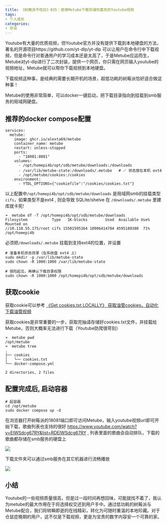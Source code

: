 ```yaml
---
title: 《树莓派不吃灰》035：使用Metube下载存储你喜欢的Youtube视频
tags:
- 个人成长
categories:
- 杂谈
---
```


Youtube有大量的优质视频，但Youtube官方并没有提供下载到本地硬盘的方法，著名的开源项目https://github.com/yt-dlp/yt-dlp 可以让用户在命令行中下载视频，但是命令行对普通用户的学习成本还是太高了，于是Metube应运而生，Metube对yt-dlp进行了二次封装，提供一个网页，你只需在网页输入youtube的视频地址，Metube就可以帮你下载视频到本地硬盘。

下载视频这种事，是经典的需要长期开机的场景，超低功耗的树莓派恰好适合做这种事！

Metube的使用非常简单，可以docker一键启动，把下载目录指向到挂载到smb服务的局域网硬盘。

## 推荐的docker compose配置

```
services:
  metube:
    image: ghcr.io/alexta69/metube
    container_name: metube
    restart: unless-stopped
    ports:
      - "18081:8081"
    volumes:
      - /opt/homepi4b/opt/sdb/metube/downloads:/downloads
      - /var/lib/metube-state:/downloads/.metube   # ✅ 状态放在本机 ext4
      - /opt/metube/cookies:/cookies
    environment:
      - YTDL_OPTIONS={"cookiefile":"/cookies/cookies.txt"}
```

以上配置中`/opt/homepi4b/opt/sdb/metube/downloads` 是局域网smb的挂载类型`cifs`，如果类型不是ext4  , 则会导致 SQLite/shelve 在 `/downloads/.metube` 里建库就卡死!

```
➜  metube df -T /opt/homepi4b/opt/sdb/metube/downloads
Filesystem           Type   1K-blocks        Used  Available Use% Mounted on
//10.118.55.175/root cifs 15501595164 10906414784 4595180380  71% /opt/homepi4b
```

必须把`/downloads/.metube` 挂载到支持ext4的位置，并设置

```
# 准备本机状态目录（在系统盘 ext4 上）
sudo mkdir -p /var/lib/metube-state
sudo chown -R 1000:1000 /var/lib/metube-state

# 保险起见，再确认下载目录权限
sudo chown -R 1000:1000 /opt/homepi4b/opt/sdb/metube/downloads
```

## 获取cookie 

获取cookie可以参考 [《Get cookies.txt LOCALLY》 获取油管cookies，自动化下载油管视频](https://zhaoolee.com/ChromeAppHeroes/#/130-get-cookiestxt-locally.md) 

获取cookies是非常重要的一步，获取完抽请存储好cookies.txt文件，并挂载给Metube，否则大概率无法进行下载（Youtube防爬很苛刻）

```
➜  metube pwd    
/opt/metube
➜  metube tree
.
├── cookies
│   └── cookies.txt
└── docker-compose.yml

2 directories, 2 files

```

## 配置完成后,  启动容器

```
# 起容器
cd /opt/metube
sudo docker compose up -d
```

在浏览器打开树莓派的18081端口即可访问Metube，输入youtube视频url即可开始下载，歌曲列表也支持的很好 https://www.youtube.com/watch?v=ElWSdcg67RY&list=RDElWSdcg67RY , 列表里面的歌曲会自动排队，下载的歌曲都存储在smb服务的硬盘上

![](https://cdn.fangyuanxiaozhan.com/assets/1761729922288GPhXxiQD.png)

下载文件夹可以通过smb服务在其它机器进行流畅播放

![](https://cdn.fangyuanxiaozhan.com/assets/1761729927013WmNRBH4z.png)

## 小结

Youtube的一些视频质量很高，但是过一段时间再想回味，可能就找不着了，我认为metube的最大作用在于将选择权交还到用户手中。通过低功耗的树莓派与Metube配合，我们将转瞬即逝的在线精彩，转化为可随时重温的本地珍藏。对于仓鼠症晚期的用户，这不仅是下载视频，更是为宝贵的数字内容安一个可靠的家。

